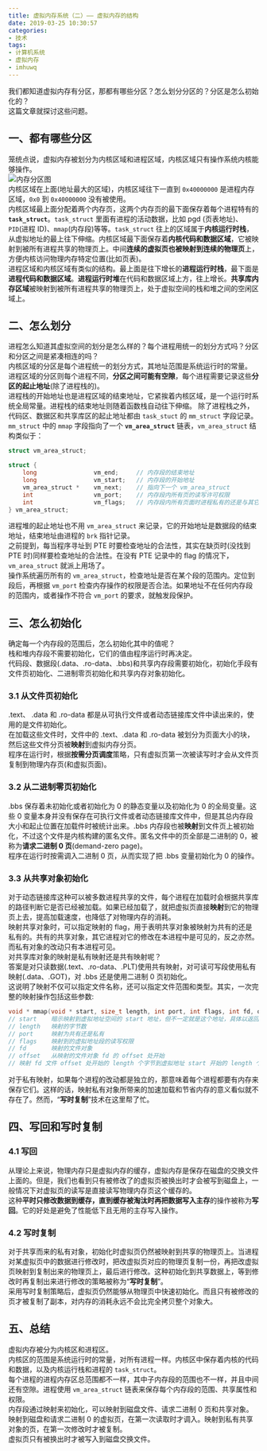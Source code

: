 ```yaml
---
title: 虚拟内存系统（二）—— 虚拟内存的结构
date: 2019-03-25 10:30:57
categories:
- 技术
tags:
- 计算机系统
- 虚拟内存
- imhuwq
---
```


我们都知道虚拟内存有分区，那都有哪些分区？怎么划分分区的？分区是怎么初始化的？  
这篇文章就探讨这些问题。  
<!--more-->

## 一、都有哪些分区
笼统点说，虚拟内存被划分为内核区域和进程区域，内核区域只有操作系统内核能够操作。  
![内存分区图](https://static-public-imhuwq.oss-cn-shenzhen.aliyuncs.com/writing/virtual-memory/linux-memory-area.png)  
内核区域在上面(地址最大的区域)，内核区域往下一直到 `0x40000000` 是进程内存区域，`0x0` 到 `0x40000000` 没有被使用。  
内核区域最上面分配着两个内存页，这两个内存页的最下面保存着每个进程特有的 **`task_struct`**。`task_struct` 里面有进程的活动数据，比如 pgd (页表地址)、`PID`(进程 ID)、`mmap`(内存段)等等。`task_struct` 往上的区域属于**内核运行时栈**，从虚拟地址的最上往下伸缩。内核区域最下面保存着**内核代码和数据区域**，它被映射到被所有进程共享的物理页上。中间**连续的虚拟页也被映射到连续的物理页**上，方便内核访问物理内存特定位置(比如页表)。  
进程区域和内核区域有类似的结构。最上面是往下增长的**进程运行时栈**，最下面是**进程代码和数据区域**。**进程运行时堆**在代码和数据区域上方，往上增长。**共享库内存区域**被映射到被所有进程共享的物理页上，处于虚拟空间的栈和堆之间的空闲区域上。

## 二、怎么划分
进程怎么知道其虚拟空间的划分是怎么样的？每个进程用统一的划分方式吗？分区和分区之间是紧凑相连的吗？   
内核区域的分区是每个进程统一的划分方式，其地址范围是系统运行时的常量。  
进程区域的分区则每个进程不同，**分区之间可能有空隙**，每个进程需要记录这些**分区的起止地址**(除了进程栈的)。    
进程栈的开始地址也是进程区域的结束地址，它紧挨着内核区域，是一个运行时系统全局常量。进程栈的结束地址则随着函数栈自动往下伸缩。 
除了进程栈之外，代码区、数据区和共享库区的起止地址都由 `task_stuct` 的 `mm_struct` 字段记录。 `mm_struct` 中的 `mmap` 字段指向了一个 **`vm_area_struct`** 链表，`vm_area_struct` 结构类似于：  
```c
struct vm_area_struct;

struct {
    long                vm_end;     // 内存段的结束地址
    long                vm_start;   // 内存段的开始地址
    vm_area_struct *    vm_next;    // 指向下一个 vm_area_struct
    int                 vm_port;    // 内存段内所有页的读写许可权限
    int                 vm_flags;   // 内存段内所有页面时进程私有的还是与其它进程共享的
} vm_area_struct;
```

进程堆的起止地址也不用 `vm_area_struct` 来记录，它的开始地址是数据段的结束地址，结束地址由进程的 `brk` 指针记录。  
之前提到，每当程序寻址到 PTE 时要检查地址的合法性，其实在缺页时(没找到 PTE 时)同样要检查地址的合法性。在没有 PTE 记录中的 flag 的情况下，`vm_area_struct` 就派上用场了。  
操作系统遍历所有的 `vm_area_struct`，检查地址是否在某个段的范围内。定位到段后，再根据 `vm_port` 检查内存操作的权限是否合法。如果地址不在任何内存段的范围内，或者操作不符合 `vm_port` 的要求，就触发段保护。  

## 三、怎么初始化
确定每一个内存段的范围后，怎么初始化其中的值呢？  
栈和堆内存段不需要初始化，它们的值由程序运行时再决定。  
代码段、数据段(.data、.ro-data、.bbs)和共享内存段需要初始化，初始化手段有文件页初始化、二进制零页初始化和共享内存对象初始化。  

### 3.1 从文件页初始化
.text、 .data 和 .ro-data 都是从可执行文件或者动态链接库文件中读出来的，使用的是文件初始化。  
在加载这些文件时，文件中的 .text、.data 和 .ro-data 被划分为页面大小的块，然后这些文件分页被**映射**到虚拟内存分页。  
程序在运行时，根据**按需分页调度**策略，只有虚拟页第一次被读写时才会从文件页复制到物理内存页(和虚拟页面)。  

### 3.2 从二进制零页初始化
.bbs 保存着未初始化或者初始化为 0 的静态变量以及初始化为 0 的全局变量。这些 0 变量本身并没有保存在可执行文件或者动态链接库文件中，但是其总内存段大小和起止位置在加载件时被统计出来。.bbs 内存段也被**映射**到文件页上被初始化，不过这个文件是内核构建的匿名文件。匿名文件中的页全部是二进制的 0，被称为**请求二进制 0 页**(demand-zero page)。  
程序在运行时按需调入二进制 0 页，从而实现了把 .bbs 变量初始化为 0 的操作。  

### 3.3 从共享对象初始化
对于动态链接库这种可以被多数进程共享的文件，每个进程在加载时会根据共享库的路径判断它是否已经被加载。如果已经加载了，就把虚拟页直接**映射**到它的物理页上去，提高加载速度，也降低了对物理内存的消耗。  
映射共享对象时，可以指定映射的 flag，用于表明共享对象被映射为共有的还是私有的。共有的共享对象，其它进程对它的修改在本进程中是可见的，反之亦然。而私有对象的改动只有本进程可见。  
对共享库对象的映射是私有映射还是共有映射呢？  
答案是对只读数据(.text、.ro-data、.PLT)使用共有映射，对可读可写段使用私有映射(.data、.GOT)，对 .bbs 还是使用二进制 0 页初始化。  
这说明了映射不仅可以指定文件名称，还可以指定文件范围和类型。其实，一次完整的映射操作包括这些参数:  
```c
void * mmap(void * start, size_t length, int port, int flags, int fd, off_t offset);
// start    暗示映射到虚拟地址空间的 start 地址，但不一定就是这个地址，具体以返回值为准
// length   映射的字节数
// port     映射为共有还是私有
// flags    映射到的虚拟地址段的读写权限
// fd       映射的文件对象
// offset   从映射的文件对象 fd 的 offset 处开始
// 映射 fd 文件 offset 处开始的 length 个字节到虚拟地址 start 开始的 length 个字节处，类型为 port，读写权限为 flags。
```
对于私有映射，如果每个进程的改动都是独立的，那意味着每个进程都要有内存来保存它们。这样的话，映射私有对象所带来的加速加载和节省内存的意义看似就不存在了。然而，“**写时复制**”技术在这里帮了忙。  

## 四、写回和写时复制  
### 4.1 写回
从理论上来说，物理内存只是虚拟内存的缓存，虚拟内存是保存在磁盘的交换文件上面的。但是，我们也看到只有被修改了的虚拟页被换出时才会被写到磁盘上，一般情况下对虚拟页的读写是直接读写物理内存页这个缓存的。  
这种**平时只修改数据到缓存，直到缓存被淘汰时再把数据写入主存**的操作被称为**写回**。它的好处是避免了性能低下且无用的主存写入操作。  

### 4.2 写时复制
对于共享而来的私有对象，初始化时虚拟页仍然被映射到共享的物理页上。当进程对某虚拟页中的数据进行修改时，把改虚拟页对应的物理页复制一份，再把改虚拟页映射到复制出来的物理页上，最后进行修改。这种初始化到共享数据上，等到修改时再复制出来进行修改的策略被称为“**写时复制**”。  
采用写时复制策略后，虚拟页仍然能够从物理页中快速初始化。而且只有被修改的页才被复制了副本，对内存的消耗永远不会比完全拷贝整个对象大。  

## 五、总结
虚拟内存被分为内核区和进程区。  
内核区的范围是系统运行时的常量，对所有进程一样。内核区中保存着内核的代码和数据，以及内核运行栈和进程的 `task_struct`。  
每个进程的进程内存区总范围都不一样，其中子内存段的范围也不一样，并且中间还有空隙。进程使用 `vm_area_struct` 链表来保存每个内存段的范围、共享属性和权限。  
内存段通过映射来初始化，可以映射到磁盘文件、请求二进制 0 页和共享对象。  
映射到磁盘和请求二进制 0 的虚拟页，在第一次读取时才调入。映射到私有共享对象的页，在第一次修改时才被复制。  
虚拟页只有被换出时才被写入到磁盘交换文件。
